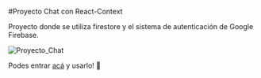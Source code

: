 #Proyecto Chat con React-Context 
  
  Proyecto donde se utiliza firestore y el sistema de autenticación de Google Firebase. 

 ![Proyecto_Chat](https://ibb.co/7zM2fkN)

  Podes entrar [acá](blank:#https://www.anses.gob.ar/) y usarlo! :rocket:
  

